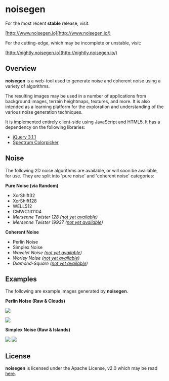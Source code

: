 # noisegen

For the most recent **stable** release, visit:

[http://www.noisegen.io](http://www.noisegen.io/)

For the cutting-edge, which may be incomplete or unstable, visit:

[http://nightly.noisegen.io](http://nightly.noisegen.io/)

## Overview

**noisegen** is a web-tool used to generate noise and coherent noise using a variety of algorithms.

The resulting images may be used in a number of applications from background images, terrain heightmaps, textures, and more. It is also intended as a learning platform for the exploration and understanding of the various noise generation techniques.

It is implemented entirely client-side using JavaScript and HTML5. It has a dependency on the following libraries:

* [jQuery 3.1.1](https://jquery.com/)
* [Spectrum Colorpicker](https://github.com/bgrins/spectrum)

## Noise

The following 2D noise algorithms are available, or will soon be available, for use. They are split into 'pure noise' and 'coherent noise' categories:

**Pure Noise (via Random)**

* XorShift32
* XorShift128
* WELL512
* CMWC131104
* _Mersenne Twister 128 ([not yet available](https://github.com/ssell/noisegen/issues/9))_
* _Mersenne Twister 19937 ([not yet available](https://github.com/ssell/noisegen/issues/8))_

**Coherent Noise**

* Perlin Noise
* Simplex Noise
* _Wavelet Noise ([not yet available](https://github.com/ssell/noisegen/issues/3))_
* _Worley Noise ([not yet available](https://github.com/ssell/noisegen/issues/27))_
* _Diamond-Square ([not yet available](https://github.com/ssell/noisegen/issues/4))_

## Examples

The following are example images generated by **noisegen**.

**Perlin Noise (Raw & Clouds)**

![](https://cloud.githubusercontent.com/assets/734145/23099240/2d52f4e0-f630-11e6-942c-b3156c60bcb5.png)

![](https://cloud.githubusercontent.com/assets/734145/23099239/2d5001fe-f630-11e6-98c6-50c3573b64be.png)

**Simplex Noise (Raw & Islands)**

![](https://cloud.githubusercontent.com/assets/734145/23100239/0ec437b8-f64a-11e6-850b-a3fd919f6a4e.png)
![](https://cloud.githubusercontent.com/assets/734145/23100247/30d64378-f64a-11e6-8d18-ad1e2fa7d33e.png)

## License 

**noisegen** is licensed under the Apache License, v2.0 which may be read [here](https://github.com/ssell/noisegen/blob/master/LICENSE). 

